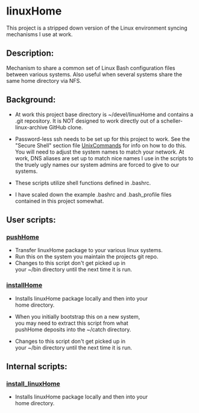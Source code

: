 # linuxHome
This project is a stripped down version of the Linux
environment syncing mechanisms I use at work.

## Description:
Mechanism to share a common set of Linux Bash configuration
files between various systems.  Also useful when several 
systems share the same home directory via NFS.

## Background:
* At work this project base directory is ~/devel/linuxHome
  and contains a .git repository.  It is NOT designed to
  work directly out of a scheller-linux-archive GitHub clone.

* Password-less ssh needs to be set up for this project
  to work.  See the "Secure Shell" section file 
  [UnixCommands](../info/UnixCommands.txt) for info on how to do this.
  You will need to adjust the system names to match your
  network.  At work, DNS aliases are set up to match nice
  names I use in the scripts to the truely ugly names our
  system admins are forced to give to our systems.

* These scripts utilize shell functions defined in .bashrc.

* I have scaled down the example .bashrc and .bash_profile
  files contained in this project somewhat.

## User scripts:
### [pushHome](bin/pushHome)
* Transfer linuxHome package to your various linux systems.
* Run this on the system you maintain the projects git repo.
* Changes to this script don't get picked up in<br>
  your ~/bin directory until the next time it is run.

### [installHome](bin/installHome)
* Installs linuxHome package locally and then into your<br>
  home directory.

* When you initially bootstrap this on a new system,<br>
  you may need to extract this script from what<br>
  pushHome deposits into the ~/catch directory.

* Changes to this script don't get picked up in<br>
  your ~/bin directory until the next time it is run.

## Internal scripts:
### [install_linuxHome](install_linuxHome)
* Installs linuxHome package locally and then into your<br>
  home directory.


